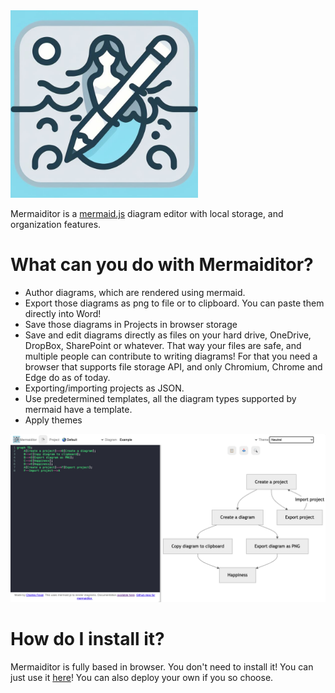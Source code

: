 <img style="width: 300px; text-align: center;" src="./mermaiditor.png" alt="Logo"/>

Mermaiditor is a [mermaid.js](https://mermaid.js.org/intro/) diagram editor with local storage, and organization features.

# What can you do with Mermaiditor?

- Author diagrams, which are rendered using mermaid.
- Export those diagrams as png to file or to clipboard. You can paste them directly into Word!
- Save those diagrams in Projects in browser storage
- Save and edit diagrams directly as files on your hard drive, OneDrive, DropBox, SharePoint or whatever. That way your files are safe, and multiple people can contribute to writing diagrams! For that you need a browser that supports file storage API, and only Chromium, Chrome and Edge do as of today.
- Exporting/importing projects as JSON.
- Use predetermined templates, all the diagram types supported by mermaid have a template.
- Apply themes

![Screen capture](./img/screencapture.png)

# How do I install it?

Mermaiditor is fully based in browser. You don't need to install it! You can just use it [here](https://cfe84.github.io/mermaiditor)! You can also deploy your own if you so choose.